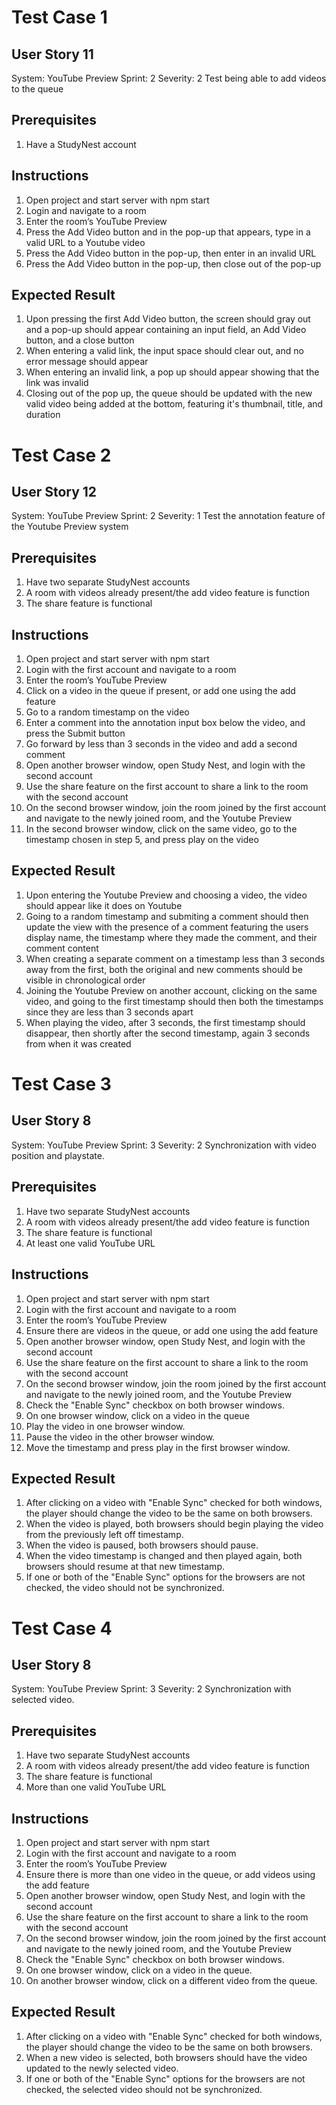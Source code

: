 # Test Case 1
## User Story 11
System: YouTube Preview
Sprint: 2
Severity: 2
Test being able to add videos to the queue 

## Prerequisites
1. Have a StudyNest account

## Instructions
1. Open project and start server with npm start
2. Login and navigate to a room
3. Enter the room’s YouTube Preview
4. Press the Add Video button and in the pop-up that appears, type in a valid URL to a Youtube video
5. Press the Add Video button in the pop-up, then enter in an invalid URL
6. Press the Add Video button in the pop-up, then close out of the pop-up

## Expected Result
1. Upon pressing the first Add Video button, the screen should gray out and a pop-up should appear containing an input field, an Add Video button, and a close button
2. When entering a valid link, the input space should clear out, and no error message should appear
3. When entering an invalid link, a pop up should appear showing that the link was invalid
4. Closing out of the pop up, the queue should be updated with the new valid video being added at the bottom, featuring it's thumbnail, title, and duration



# Test Case 2
## User Story 12
System: YouTube Preview
Sprint: 2
Severity: 1
Test the annotation feature of the Youtube Preview system

## Prerequisites
1. Have two separate StudyNest accounts
2. A room with videos already present/the add video feature is function
3. The share feature is functional

## Instructions
1. Open project and start server with npm start
2. Login with the first account and navigate to a room
3. Enter the room’s YouTube Preview
4. Click on a video in the queue if present, or add one using the add feature
5. Go to a random timestamp on the video
6. Enter a comment into the annotation input box below the video, and press the Submit button
7. Go forward by less than 3 seconds in the video and add a second comment
8. Open another browser window, open Study Nest, and login with the second account
9. Use the share feature on the first account to share a link to the room with the second account
10. On the second browser window, join the room joined by the first account and navigate to the newly joined room, and the Youtube Preview
11. In the second browser window, click on the same video, go to the timestamp chosen in step 5, and press play on the video

## Expected Result
1. Upon entering the Youtube Preview and choosing a video, the video should appear like it does on Youtube
2. Going to a random timestamp and submiting a comment should then update the view with the presence of a comment featuring the users display name, the timestamp where they made the comment, and their comment content 
3. When creating a separate comment on a timestamp less than 3 seconds away from the first, both the original and new comments should be visible in chronological order
4. Joining the Youtube Preview on another account, clicking on the same video, and going to the first timestamp should then both the timestamps since they are less than 3 seconds apart
5. When playing the video, after 3 seconds, the first timestamp should disappear, then shortly after the second timestamp, again 3 seconds from when it was created



# Test Case 3
## User Story 8
System: YouTube Preview
Sprint: 3
Severity: 2
Synchronization with video position and playstate.

## Prerequisites
1. Have two separate StudyNest accounts
2. A room with videos already present/the add video feature is function
3. The share feature is functional
4. At least one valid YouTube URL

## Instructions
1. Open project and start server with npm start
2. Login with the first account and navigate to a room
3. Enter the room’s YouTube Preview
4. Ensure there are videos in the queue, or add one using the add feature
5. Open another browser window, open Study Nest, and login with the second account
6. Use the share feature on the first account to share a link to the room with the second account
7. On the second browser window, join the room joined by the first account and navigate to the newly joined room, and the Youtube Preview
8. Check the "Enable Sync" checkbox on both browser windows.
9. On one browser window, click on a video in the queue
10. Play the video in one browser window.
11. Pause the video in the other browser window.
12. Move the timestamp and press play in the first browser window.

## Expected Result
1. After clicking on a video with "Enable Sync" checked for both windows, the player should change the video to be the same on both browsers.
2. When the video is played, both browsers should begin playing the video from the previously left off timestamp.
3. When the video is paused, both browsers should pause.
4. When the video timestamp is changed and then played again, both browsers should resume at that new timestamp.
5. If one or both of the "Enable Sync" options for the browsers are not checked, the video should not be synchronized.

# Test Case 4
## User Story 8
System: YouTube Preview
Sprint: 3
Severity: 2
Synchronization with selected video.

## Prerequisites
1. Have two separate StudyNest accounts
2. A room with videos already present/the add video feature is function
3. The share feature is functional
4. More than one valid YouTube URL

## Instructions
1. Open project and start server with npm start
2. Login with the first account and navigate to a room
3. Enter the room’s YouTube Preview
4. Ensure there is more than one video in the queue, or add videos using the add feature
5. Open another browser window, open Study Nest, and login with the second account
6. Use the share feature on the first account to share a link to the room with the second account
7. On the second browser window, join the room joined by the first account and navigate to the newly joined room, and the Youtube Preview
8. Check the "Enable Sync" checkbox on both browser windows.
9. On one browser window, click on a video in the queue.
10. On another browser window, click on a different video from the queue.

## Expected Result
1. After clicking on a video with "Enable Sync" checked for both windows, the player should change the video to be the same on both browsers.
2. When a new video is selected, both browsers should have the video updated to the newly selected video.
4. If one or both of the "Enable Sync" options for the browsers are not checked, the selected video should not be synchronized.